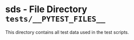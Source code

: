 # sds - File Directory **`tests/__PYTEST_FILES__`**

This directory contains all test data used in the test scripts.